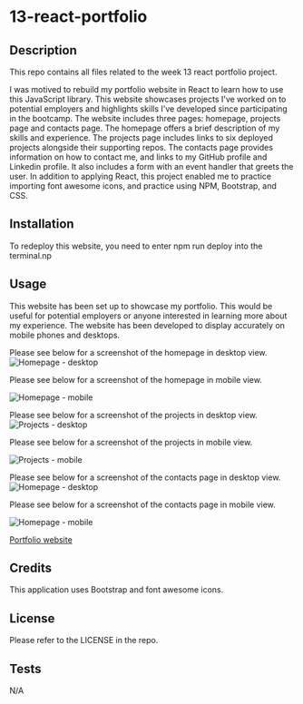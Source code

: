 # 13-react-portfolio

## Description

This repo contains all files related to the week 13 react portfolio project.

I was motived to rebuild my portfolio website in React to learn how to use this JavaScript library. This website showcases projects I've worked on to potential employers and highlights skills I've developed since participating in the bootcamp. The website includes three pages: homepage, projects page and contacts page. The homepage offers a brief description of my skills and experience. The projects page includes links to six deployed projects alongside their supporting repos. The contacts page provides information on how to contact me, and links to my GitHub profile and Linkedin profile. It also includes a form with an event handler that greets the user. In addition to applying React, this project enabled me to practice importing font awesome icons, and practice using NPM, Bootstrap, and CSS.

## Installation

To redeploy this website, you need to enter npm run deploy into the terminal.np

## Usage

This website has been set up to showcase my portfolio. This would be useful for potential employers or anyone interested in learning more about my experience. The website has been developed to display accurately on mobile phones and desktops.

Please see below for a screenshot of the homepage in desktop view.
![Homepage - desktop](src/images/Homepage-desktop.jpeg)

Please see below for a screenshot of the homepage in mobile view.

![Homepage - mobile](src/images/Homepage-mobile.jpeg)

Please see below for a screenshot of the projects in desktop view.
![Projects - desktop](src/images/Projects-desktop.jpeg)

Please see below for a screenshot of the projects in mobile view.

![Projects - mobile](src/images/Projects-mobile.jpeg)

Please see below for a screenshot of the contacts page in desktop view.
![Homepage - desktop](src/images/Contact-desktop.jpeg)

Please see below for a screenshot of the contacts page in mobile view.

![Homepage - mobile](src/images/Contact-mobile.jpeg)

[Portfolio website](https://nwinch1512.github.io/13-react-portfolio/#/ "Visit Naomi Winchurch portfolio website")

## Credits

This application uses Bootstrap and font awesome icons.

## License

Please refer to the LICENSE in the repo.

## Tests

N/A
